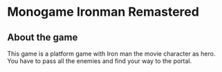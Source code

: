 # Monogame Ironman Remastered
## About the game
This game is a platform game with Iron man the movie character as hero. You have to pass all the enemies and find your way to the portal. 
